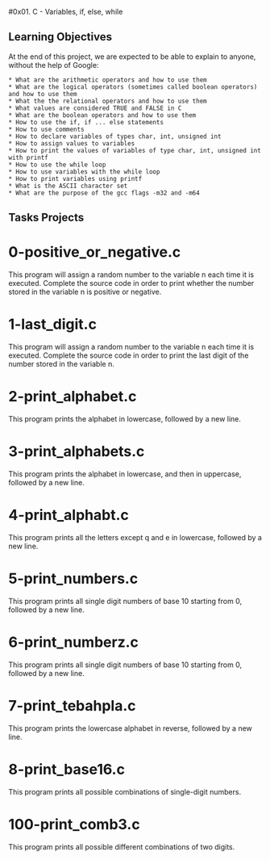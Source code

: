 
#0x01. C - Variables, if, else, while

## Learning Objectives

At the end of this project, we are expected to be able to explain to anyone, without the help of Google:

    * What are the arithmetic operators and how to use them
    * What are the logical operators (sometimes called boolean operators) and how to use them
    * What the the relational operators and how to use them
    * What values are considered TRUE and FALSE in C
    * What are the boolean operators and how to use them
    * How to use the if, if ... else statements
    * How to use comments
    * How to declare variables of types char, int, unsigned int
    * How to assign values to variables
    * How to print the values of variables of type char, int, unsigned int with printf
    * How to use the while loop
    * How to use variables with the while loop
    * How to print variables using printf
    * What is the ASCII character set
    * What are the purpose of the gcc flags -m32 and -m64


## Tasks Projects


0-positive_or_negative.c
========================

This program will assign a random number to the variable n each time it is executed. Complete the source code in order to print whether the number stored in the variable n is positive or negative.

1-last_digit.c
==============

This program will assign a random number to the variable n each time it is executed. Complete the source code in order to print the last digit of the number stored in the variable n.

2-print_alphabet.c
==================

This program prints the alphabet in lowercase, followed by a new line.

3-print_alphabets.c
===================

This program prints the alphabet in lowercase, and then in uppercase, followed by a new line.

4-print_alphabt.c
=================

This program prints all the letters except q and e in lowercase, followed by a new line.

5-print_numbers.c
=================

This program prints all single digit numbers of base 10 starting from 0, followed by a new line.

6-print_numberz.c
=================

This program prints  all single digit numbers of base 10 starting from 0, followed by a new line.

7-print_tebahpla.c
==================

This program prints the lowercase alphabet in reverse, followed by a new line.

8-print_base16.c
================

This program prints all possible combinations of single-digit numbers.

100-print_comb3.c
=================

This program prints all possible different combinations of two digits.









